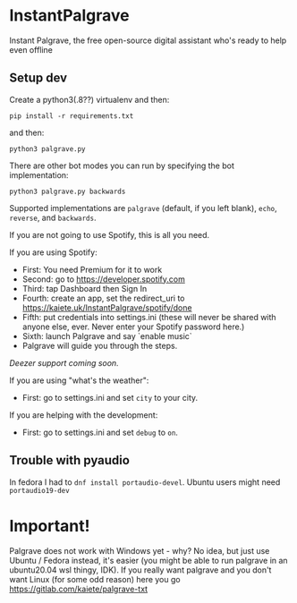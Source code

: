 # InstantPalgrave
Instant Palgrave, the free open-source digital assistant who's ready to help even offline

## Setup dev

Create a python3(.8??) virtualenv and then:

```console
pip install -r requirements.txt
```

and then:

```console
python3 palgrave.py
```

There are other bot modes you can run by specifying the bot implementation:

```console
python3 palgrave.py backwards
```

Supported implementations are `palgrave` (default, if you left blank), `echo`, `reverse`, and `backwards`.

If you are not going to use Spotify, this is all you need.

If you are using Spotify:
* First: You need Premium for it to work
* Second: go to https://developer.spotify.com
* Third: tap Dashboard then Sign In
* Fourth: create an app, set the redirect_uri to https://kaiete.uk/InstantPalgrave/spotify/done
* Fifth: put credentials into settings.ini (these will never be shared with anyone else, ever. Never enter your Spotify password here.)
* Sixth: launch Palgrave and say \`enable music\`
* Palgrave will guide you through the steps.

*Deezer support coming soon.*

If you are using "what's the weather":
* First: go to settings.ini and set `city` to your city.

If you are helping with the development:
* First: go to settings.ini and set `debug` to `on`.

## Trouble with pyaudio

In fedora I had to `dnf install portaudio-devel`. Ubuntu users might need `portaudio19-dev`

# Important!
Palgrave does not work with Windows yet - why? No idea, but just use Ubuntu / Fedora instead, it's easier (you might be able to run palgrave in an ubuntu20.04 wsl thingy, IDK). If you really want palgrave and you don't want Linux (for some odd reason) here you go https://gitlab.com/kaiete/palgrave-txt
